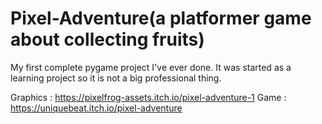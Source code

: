 # Pixel-Adventure(a platformer game about collecting fruits)
My first complete pygame project I've ever done.
It was started as a learning project so it is not a big professional thing.

Graphics : https://pixelfrog-assets.itch.io/pixel-adventure-1
Game : https://uniquebeat.itch.io/pixel-adventure
